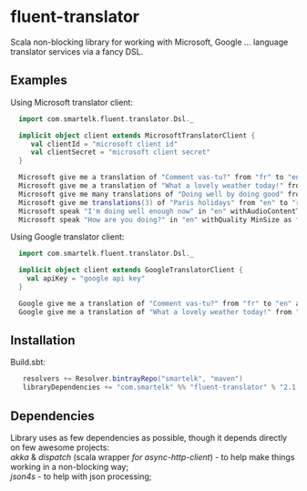 # fluent-translator

Scala non-blocking library for working with Microsoft, Google ... language translator services via a fancy DSL.

Examples
--------------
Using Microsoft translator client:
```scala
  import com.smartelk.fluent.translator.Dsl._

  implicit object client extends MicrosoftTranslatorClient {
     val clientId = "microsoft client id"
     val clientSecret = "microsoft client secret"
  }

  Microsoft give me a translation of "Comment vas-tu?" from "fr" to "en" as future //Future[String]
  Microsoft give me a translation of "What a lovely weather today!" from "en" to "fr" withContentType `text/html` as future //Future[String]
  Microsoft give me many translations of "Doing well by doing good" from "en" to "ru" as future //Future[GetTranslationsResponse]
  Microsoft give me translations(3) of "Paris holidays" from "en" to "ru" withCategory "general" as future //Future[GetTranslationsResponse]
  Microsoft speak "I'm doing well enough now" in "en" withAudioContentType `audio/mp3` as future //Future[SpeakResponse]
  Microsoft speak "How are you doing?" in "en" withQuality MinSize as future //Future[SpeakResponse]
```

Using Google translator client:
```scala
  import com.smartelk.fluent.translator.Dsl._

  implicit object client extends GoogleTranslatorClient {
    val apiKey = "google api key"
  }

  Google give me a translation of "Comment vas-tu?" from "fr" to "en" as future //Future[String]
  Google give me a translation of "What a lovely weather today!" from "en" to "fr" withContentType `text/html` as future //Future[String]
```

Installation
--------------
Build.sbt:
```scala
   resolvers += Resolver.bintrayRepo("smartelk", "maven") 
   libraryDependencies += "com.smartelk" %% "fluent-translator" % "2.1.0"
```

Dependencies
--------------
Library uses as few dependencies as possible, though it depends directly on few awesome projects:  
*akka* & *dispatch* (scala wrapper *for async-http-client*) - to help make things working in a non-blocking way;  
*json4s* - to help with json processing; 
